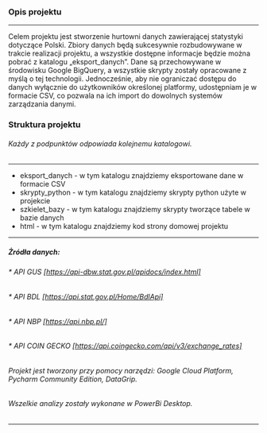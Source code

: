### Opis projektu
___
Celem projektu jest stworzenie hurtowni danych zawierającej statystyki dotyczące Polski. 
Zbiory danych będą sukcesywnie rozbudowywane w trakcie realizacji projektu, 
a wszystkie dostępne informacje będzie można pobrać z katalogu „eksport_danych”. 
Dane są przechowywane w środowisku Google BigQuery, a wszystkie skrypty zostały opracowane z 
myślą o tej technologii. Jednocześnie, aby nie ograniczać dostępu do danych wyłącznie do 
użytkowników określonej platformy, udostępniam je w formacie CSV, co pozwala na ich import do 
dowolnych systemów zarządzania danymi.

### Struktura projektu
###### Każdy z podpunktów odpowiada kolejnemu katalogowi.
___
* eksport_danych - w tym katalogu znajdziemy eksportowane dane w formacie CSV
* skrypty_python - w tym katalogu znajdziemy skrypty python użyte w projekcie
* szkielet_bazy - w tym katalogu znajdziemy skrypty tworzące tabele w bazie danych
* html - w tym katalogu znajdziemy kod strony domowej projektu

___
##### Żródła danych:
###### * API GUS [https://api-dbw.stat.gov.pl/apidocs/index.html]
###### * API BDL [https://api.stat.gov.pl/Home/BdlApi]
###### * API NBP [https://api.nbp.pl/]
###### * API COIN GECKO [https://api.coingecko.com/api/v3/exchange_rates]
###### Projekt jest tworzony przy pomocy narzędzi:  Google Cloud Platform, Pycharm Community Edition, DataGrip. 
###### Wszelkie analizy zostały wykonane w PowerBi Desktop.
___
